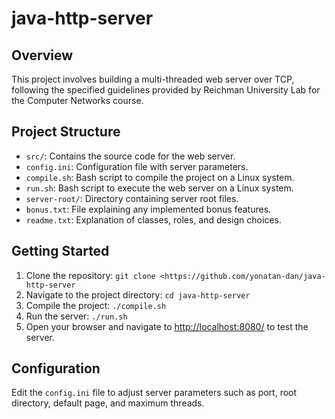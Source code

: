 # java-http-server

## Overview

This project involves building a multi-threaded web server over TCP, following the specified guidelines provided by Reichman University Lab for the Computer Networks course.

## Project Structure

- `src/`: Contains the source code for the web server.
- `config.ini`: Configuration file with server parameters.
- `compile.sh`: Bash script to compile the project on a Linux system.
- `run.sh`: Bash script to execute the web server on a Linux system.
- `server-root/`: Directory containing server root files.
- `bonus.txt`: File explaining any implemented bonus features.
- `readme.txt`: Explanation of classes, roles, and design choices.

## Getting Started

1. Clone the repository: `git clone <https://github.com/yonatan-dan/java-http-server`
2. Navigate to the project directory: `cd java-http-server`
3. Compile the project: `./compile.sh`
4. Run the server: `./run.sh`
5. Open your browser and navigate to [http://localhost:8080/](http://localhost:8080/) to test the server.

## Configuration

Edit the `config.ini` file to adjust server parameters such as port, root directory, default page, and maximum threads.
